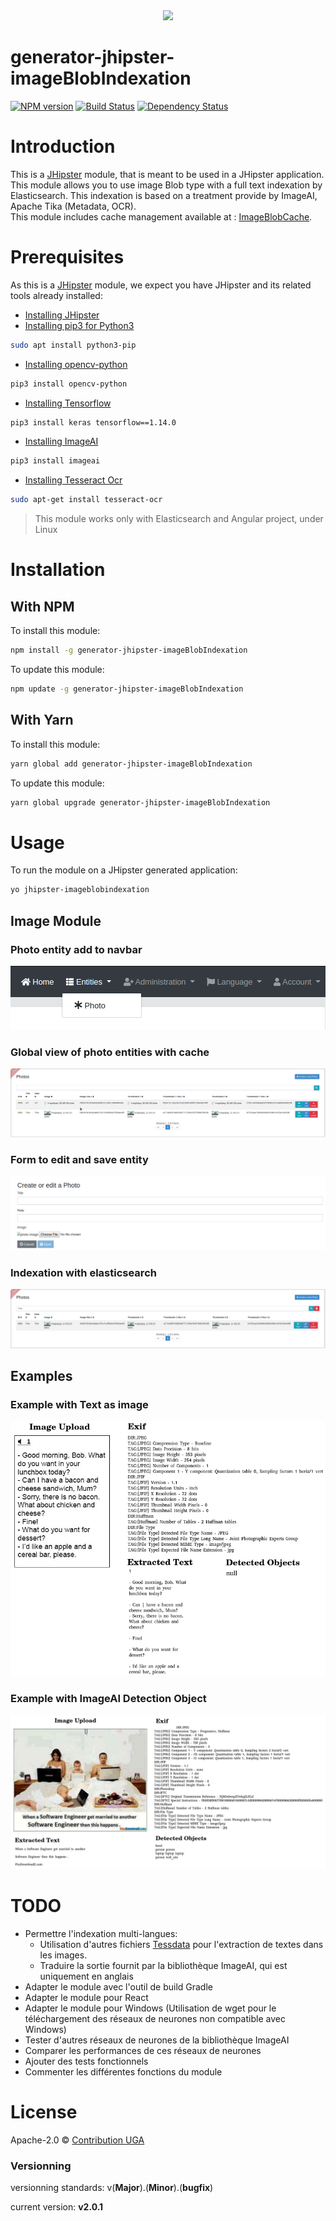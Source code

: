 <div align="center">
  <a href="https://www.jhipster.tech/">
    <img src="https://github.com/jhipster/jhipster-artwork/blob/master/logos/JHipster%20RGB-small100x25px.png?raw=true">
  </a>
</div>

# generator-jhipster-imageBlobIndexation

[![NPM version][npm-image]][npm-url] [![Build Status][github-actions-image]][github-actions-url] [![Dependency Status][daviddm-image]][daviddm-url]

# Introduction

This is a [JHipster](https://www.jhipster.tech/) module, that is meant to be used in a JHipster application.  
This module allows you to use image Blob type with a full text indexation by Elasticsearch. This indexation is based on a treatment provide by ImageAI, Apache Tika (Metadata, OCR).  
This module includes cache management available at : [ImageBlobCache](https://github.com/contribution-jhipster-uga/generator-jhipster-imageblobcache).

# Prerequisites

As this is a [JHipster](https://www.jhipster.tech/) module, we expect you have JHipster and its related tools already installed:

- [Installing JHipster](https://www.jhipster.tech/installation/)
- [Installing pip3 for Python3](https://www.python.org/)

```bash
sudo apt install python3-pip
```

- [Installing opencv-python](https://pypi.org/project/opencv-python/)

```bash
pip3 install opencv-python
```

- [Installing Tensorflow](https://www.tensorflow.org/)

```bash
pip3 install keras tensorflow==1.14.0
```

- [Installing ImageAI](https://github.com/OlafenwaMoses/ImageAI)

```bash
pip3 install imageai
```

- [Installing Tesseract Ocr](https://github.com/tesseract-ocr/)

```bash
sudo apt-get install tesseract-ocr
```

> This module works only with Elasticsearch and Angular project, under Linux

# Installation

## With NPM

To install this module:

```bash
npm install -g generator-jhipster-imageBlobIndexation
```

To update this module:

```bash
npm update -g generator-jhipster-imageBlobIndexation
```

## With Yarn

To install this module:

```bash
yarn global add generator-jhipster-imageBlobIndexation
```

To update this module:

```bash
yarn global upgrade generator-jhipster-imageBlobIndexation
```

# Usage

To run the module on a JHipster generated application:

```bash
yo jhipster-imageblobindexation
```

## Image Module

### Photo entity add to navbar

<div align="center">
    <img src="https://github.com/contribution-jhipster-uga/generator-jhipster-indexation-imageblobcache/blob/master/images/navbar-photo-entity.png">
</div>

### Global view of photo entities with cache

<div align="center">
    <img src="https://github.com/contribution-jhipster-uga/generator-jhipster-indexation-imageblobcache/blob/master/images/global-view-photo-entity.png">
</div>

### Form to edit and save entity

<div align="center">
    <img src="https://github.com/contribution-jhipster-uga/generator-jhipster-indexation-imageblobcache/blob/master/images/save-photo-entity.png">
</div>

### Indexation with elasticsearch

<div align="center">
    <img src="https://github.com/contribution-jhipster-uga/generator-jhipster-indexation-imageblobcache/blob/master/images/elasticsearch-photo-entity.png">
</div>

## Examples

### Example with Text as image

<div align="center">
    <img src="https://github.com/contribution-jhipster-uga/generator-jhipster-indexation-imageblobcache/blob/master/images/example1-indexation.png">
</div>

### Example with ImageAI Detection Object

<div align="center">
  <a href="https://github.com/OlafenwaMoses/ImageAI">
    <img src="https://github.com/contribution-jhipster-uga/generator-jhipster-indexation-imageblobcache/blob/master/images/example2-indexation.png">
  </a>
</div>

# TODO

- Permettre l'indexation multi-langues:
  - Utilisation d'autres fichiers [Tessdata](https://github.com/tesseract-ocr/tessdata) pour l'extraction de textes dans les images.
  - Traduire la sortie fournit par la bibliothèque ImageAI, qui est uniquement en anglais
- Adapter le module avec l'outil de build Gradle
- Adapter le module pour React
- Adapter le module pour Windows (Utilisation de wget pour le téléchargement des réseaux de neurones non compatible avec Windows)
- Tester d'autres réseaux de neurones de la bibliothèque ImageAI
- Comparer les performances de ces réseaux de neurones
- Ajouter des tests fonctionnels
- Commenter les différentes fonctions du module

# License

Apache-2.0 © [Contribution UGA](https://github.com/contribution-jhipster-uga/generator-jhipster-indexation-imageblobcache/blob/master/LICENSE)

[npm-image]: https://img.shields.io/npm/v/generator-jhipster-imageBlobIndexation.svg
[npm-url]: https://npmjs.org/package/generator-jhipster-imageBlobIndexation
[github-actions-image]: https://github.com/maximelordey/generator-jhipster-imageBlobIndexation/workflows/Build/badge.svg
[github-actions-url]: https://github.com/maximelordey/generator-jhipster-imageBlobIndexation/actions
[daviddm-image]: https://david-dm.org/maximelordey/generator-jhipster-imageBlobIndexation.svg?theme=shields.io
[daviddm-url]: https://david-dm.org/maximelordey/generator-jhipster-imageBlobIndexation

### Versionning

versionning standards: v(**Major**).(**Minor**).(**bugfix**)

current version: **v2.0.1**

